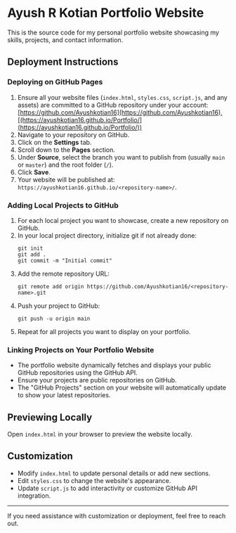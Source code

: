 # Ayush R Kotian Portfolio Website

This is the source code for my personal portfolio website showcasing my skills, projects, and contact information.

## Deployment Instructions

### Deploying on GitHub Pages

1. Ensure all your website files (`index.html`, `styles.css`, `script.js`, and any assets) are committed to a GitHub repository under your account: [https://github.com/Ayushkotian16](https://github.com/Ayushkotian16),[(https://ayushkotian16.github.io/Portfolio/](https://ayushkotian16.github.io/Portfolio/))
2. Navigate to your repository on GitHub.
3. Click on the **Settings** tab.
4. Scroll down to the **Pages** section.
5. Under **Source**, select the branch you want to publish from (usually `main` or `master`) and the root folder (`/`).
6. Click **Save**.
7. Your website will be published at: `https://ayushkotian16.github.io/<repository-name>/`.

### Adding Local Projects to GitHub

1. For each local project you want to showcase, create a new repository on GitHub.
2. In your local project directory, initialize git if not already done:
   ```
   git init
   git add .
   git commit -m "Initial commit"
   ```
3. Add the remote repository URL:
   ```
   git remote add origin https://github.com/Ayushkotian16/<repository-name>.git
   ```
4. Push your project to GitHub:
   ```
   git push -u origin main
   ```
5. Repeat for all projects you want to display on your portfolio.

### Linking Projects on Your Portfolio Website

- The portfolio website dynamically fetches and displays your public GitHub repositories using the GitHub API.
- Ensure your projects are public repositories on GitHub.
- The "GitHub Projects" section on your website will automatically update to show your latest repositories.

## Previewing Locally

Open `index.html` in your browser to preview the website locally.

## Customization

- Modify `index.html` to update personal details or add new sections.
- Edit `styles.css` to change the website's appearance.
- Update `script.js` to add interactivity or customize GitHub API integration.

---

If you need assistance with customization or deployment, feel free to reach out.

